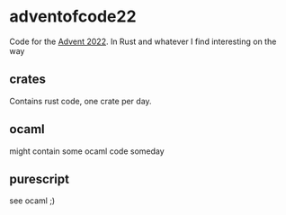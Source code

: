 # adventofcode22
Code for the [Advent 2022](https://adventofcode.com/2022). In Rust and whatever I find interesting on the way

## crates

Contains rust code, one crate per day.

## ocaml

might contain some ocaml code someday

## purescript

see ocaml ;)
